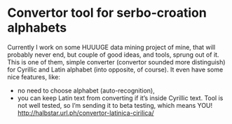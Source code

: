 # Convertor tool for serbo-croation alphabets
Currently I work on some HUUUGE data mining project of mine, that will probably never end, but couple of good ideas, and tools, sprung out of it.
This is one of them, simple converter (convertor sounded more distinguish) for Cyrillic and Latin alphabet (into opposite, of course). It even have some nice features, like:

* no need to choose alphabet (auto-recognition),
* you can keep Latin text from converting if it’s inside Cyrillic text.
Tool is not well tested, so I’m sending it to beta testing, which means YOU!
http://halbstar.url.ph/convertor-latinica-cirilica/
